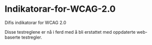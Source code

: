 # Indikatorar-for-WCAG-2.0
Difis indikatorar for WCAG 2.0


Disse testreglene er nå i ferd med å bli erstattet med oppdaterte web-baserte testregler.
